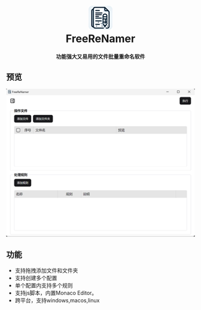 <div align="center">
    <p>
    <h1>
      <a href="https://github.com/flameshot-org/flameshot">
        <img width="64" height="64" src="src-tauri/icons/128x128.png" alt="FreeReNamer" />
      </a>
      <br />
      FreeReNamer
    </h1>
    <h4>功能强大又易用的文件批量重命名软件</h4>
  </p>
</div>

## 预览

![image](static/preview.png)

## 功能

- 支持拖拽添加文件和文件夹
- 支持创建多个配置
- 单个配置内支持多个规则
- 支持js脚本，内置Monaco Editor。
- 跨平台，支持windows,macos,linux